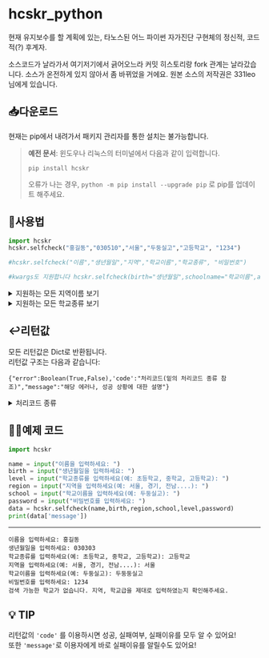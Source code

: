 # hcskr_python
현재 유지보수를 할 계획에 있는, 타노스된 어느 파이썬 자가진단 구현체의 정신적, 코드적(?) 후계자.

소스코드가 날라가서 여기저기에서 긁어오느라 커밋 히스토리랑 fork 관계는 날라갔습니다.
소스가 온전하게 있지 않아서 좀 바뀌었을 거에요.
원본 소스의 저작권은 331leo님에게 있습니다.


## 📥다운로드
현재는 pip에서 내려가서 패키지 관리자를 통한 설치는 불가능합니다.
> **예전 문서**: 윈도우나 리눅스의 터미널에서 다음과 같이 입력합니다.
> ```shell
> pip install hcskr
> ```
> 오류가 나는 경우, ```python -m pip install --upgrade pip``` 로 pip를 업데이트 해주세요.

## 🤖사용법
```python
import hcskr
hcskr.selfcheck("홍길동","030510","서울","두둥실고","고등학교", "1234")

#hcskr.selfcheck("이름","생년월일","지역","학교이름","학교종류", "비밀번호")

#kwargs도 지원합니다 hcskr.selfcheck(birth="생년월일",schoolname="학교이름",area="서울",name="홍길동",level="중학교",password="1234")
```

<details><summary>지원하는 모든 지역이름 보기</summary>
<p>
지원하는 지역 이름은 다음과 같습니다: 

'서울', '서울시', '서울교육청', '서울시교육청', '서울특별시'</br>
'부산', '부산광역시', '부산시', '부산교육청', '부산광역시교육청'</br> 
'대구', '대구광역시', '대구시', '대구교육청', '대구광역시교육청'</br> 
'인천', '인천광역시', '인천시', '인천교육청', '인천광역시교육청'</br> 
'광주', '광주광역시', '광주시', '광주교육청', '광주광역시교육청'</br> 
'대전', '대전광역시', '대전시', '대전교육청', '대전광역시교육청'</br> 
'울산', '울산광역시', '울산시', '울산교육청', '울산광역시교육청'</br> 
'세종', '세종특별시', '세종시', '세종교육청', '세종특별자치시', '세종특별자치시교육청'</br> 
'경기', '경기도', '경기교육청', '경기도교육청'</br> 
'강원', '강원도', '강원교육청', '강원도교육청'</br> 
'충북', '충청북도', '충북교육청', '충청북도교육청'</br> 
'충남', '충청남도', '충남교육청', '충청남도교육청'</br> 
'전북', '전라북도', '전북교육청', '전라북도교육청'</br> 
'전남', '전라남도', '전남교육청', '전라남도교육청'</br> 
'경북', '경상북도', '경북교육청', '경상북도교육청'</br> 
'경남', '경상남도', '경남교육청', '경상남도교육청'</br> 
'제주', '제주도', '제주특별자치시', '제주교육청', '제주도교육청', '제주특별자치시교육청', '제주특별자치도'
</p>
</details>

<details><summary>지원하는 모든 학교종류 보기</summary>
<p>
지원하는 학교급 이름은 다음과 같습니다: 

'유치원', '유','유치'</br>
'초등학교', '초','초등'</br> 
'중학교', '중','중등'</br> 
'고등학교', '고','고등'</br>
'특수학교', '특','특수','특별'
</p>
</details>

## ↩️리턴값

모든 리턴값은 Dict로 반환됩니다.</br>
리턴값 구조는 다음과 같습니다: </br>
```
{"error":Boolean(True,False),'code':"처리코드(밑의 처리코드 종류 참조)","message":"해당 에러나, 성공 상황에 대한 설명"}
```

<details><summary>처리코드 종류</summary>
성공 = "SUCCESS"</br>  
존재하지 않는 지역, 학교급 = "FORMET"</br>  
학교 검색 실패 = "NOSCHOOL"</br>  
학생 검색 실패 = "NOSTUDENT"</br>  
알 수 없는 에러 = "UNKNOWN" 
</details>


## 👨‍🏫예제 코드
```py
import hcskr

name = input("이름을 입력하세요: ")
birth = input("생년월일을 입력하세요: ")
level = input("학교종류를 입력하세요(예: 초등학교, 중학교, 고등학교): ")
region = input("지역을 입력하세요(예: 서울, 경기, 전남....): ")
school = input("학교이름을 입력하세요(예: 두둥실고): ")
password = input("비밀번호를 입력하세요: ")
data = hcskr.selfcheck(name,birth,region,school,level,password)
print(data['message'])
```
----
```shell
이름을 입력하세요: 홍길동
생년월일을 입력하세요: 030303
학교종류를 입력하세요(예: 초등학교, 중학교, 고등학교): 고등학교
지역을 입력하세요(예: 서울, 경기, 전남....): 서울
학교이름을 입력하세요(예: 두둥실고): 두둥둥실고
비밀번호를 입력하세요: 1234
검색 가능한 학교가 없습니다. 지역, 학교급을 제대로 입력하였는지 확인해주세요.
```
## 💡 TIP
리턴값의 `'code'` 를 이용하시면 성공, 실패여부, 실패이유를 모두 알 수 있어요!</br>
또한 `'message'`로 이용자에게 바로 실패이유를 알릴수도 있어요!


